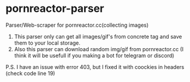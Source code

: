 # pornreactor-parser
Parser/Web-scraper for pornreactor.cc(collecting images)


1. This parser only can get all images/gif's from concrete tag and save them to your local storage.
2. Also this parser can download random img/gif from pornreactor.cc (I think it will be usefull if you making a bot for telegram or discord)

P.S. I have an issue with error 403, but I fixed it with coockies in headers (check code line 19)
